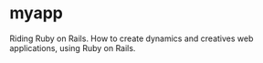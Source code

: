 myapp
=====

Riding Ruby on Rails. How to create dynamics and creatives web applications, using Ruby on Rails.
